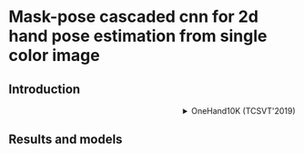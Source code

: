 # Mask-pose cascaded cnn for 2d hand pose estimation from single color image

## Introduction

<!-- [DATASET] -->

<details>
<summary align="right">OneHand10K (TCSVT'2019)</summary>

```bibtex
@article{wang2018mask,
  title={Mask-pose cascaded cnn for 2d hand pose estimation from single color image},
  author={Wang, Yangang and Peng, Cong and Liu, Yebin},
  journal={IEEE Transactions on Circuits and Systems for Video Technology},
  volume={29},
  number={11},
  pages={3258--3268},
  year={2018},
  publisher={IEEE}
}
```

</details>

## Results and models
